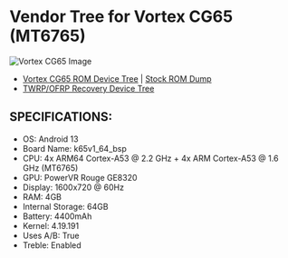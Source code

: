 # Vendor Tree for Vortex CG65 (MT6765)

![Vortex CG65 Image](https://standupwireless.com/wp-content/uploads/CG65.png)

- [Vortex CG65 ROM Device Tree](https://github.com/1ndev-ui/ROM_CG65_device_tree) | [Stock ROM Dump](https://github.com/1ndev-ui/dump_vortex_cg65)
- [TWRP/OFRP Recovery Device Tree](https://github.com/1ndev-ui/TWRP_CG65_device_tree)

## SPECIFICATIONS:

- OS: Android 13
- Board Name: k65v1_64_bsp
- CPU: 4x ARM64 Cortex-A53 @ 2.2 GHz + 4x ARM Cortex-A53 @ 1.6 GHz (MT6765)
- GPU: PowerVR Rouge GE8320
- Display: 1600x720 @ 60Hz
- RAM: 4GB
- Internal Storage: 64GB
- Battery: 4400mAh
- Kernel: 4.19.191
- Uses A/B: True
- Treble: Enabled 